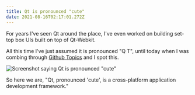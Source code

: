 ```yaml
---
title: Qt is pronounced "cute"
date: 2021-08-16T02:17:01.272Z
---
```


For years I've seen Qt around the place, I've even worked on building set-top box UIs built on top of Qt-Webkit.

All this time I've just assumed it is pronounced "Q T", until today when I was combing through [Github Topics](https://github.com/topics) and I spot this.

![Screenshot saying Qt is pronounced "cute"](/img/screenshot-2021-08-16-at-12.17.28.png "Screenshot")

So here we are, "Qt, pronounced 'cute', is a cross-platform application development framework."

